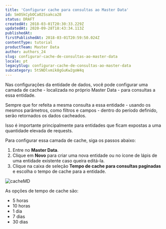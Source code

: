 ```yaml
---
title: 'Configurar cache para consultas ao Master Data'
id: SmOSkCybOCa02Ssakca28
status: DRAFT
createdAt: 2018-03-01T20:30:33.229Z
updatedAt: 2020-09-28T18:43:34.113Z
publishedAt: 
firstPublishedAt: 2018-03-01T20:59:50.024Z
contentType: tutorial
productTeam: Master Data
author: authors_24
slug: configurar-cache-de-consultas-ao-master-data
locale: pt
legacySlug: configurar-cache-de-consultas-ao-master-data
subcategory: 5tSNDlvmik8gGuKw2goW4q
---
```


Nas configurações da entidade de dados, você pode configurar uma camada de cache - localizada no próprio Master Data - para consultas a essa entidade.

Sempre que for refeita a mesma consulta a essa entidade - usando os mesmos parâmetros, como filtros e campos - dentro do período definido, serão retornados os dados cacheados.

Isso é importante principalmente para entidades que ficam expostas a uma quantidade elevada de requests.

Para configurar essa camada de cache, siga os passos abaixo:
1. Entre no __Master Data__.
2. Clique em __Novo__ para criar uma nova entidade ou no ícone de lápis de uma entidade existente caso queira editá-la.
3. Clique na caixa de seleção __Tempo de cache para consultas paginadas__ e escolha o tempo de cache para a entidade.

![cacheMD](//images.contentful.com/alneenqid6w5/7EJ8s7Z3uE0coc4QUkQcQC/0efbe18c6bd8018165e18f6d87da765f/cacheMD.jpg)

As opções de tempo de cache são:
- 5 horas
- 10 horas
- 1 dia
- 7 dias
- 30 dias
